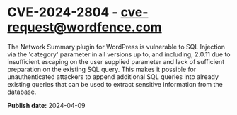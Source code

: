 # CVE-2024-2804 - cve-request@wordfence.com

The Network Summary plugin for WordPress is vulnerable to SQL Injection via the 'category' parameter in all versions up to, and including, 2.0.11 due to insufficient escaping on the user supplied parameter and lack of sufficient preparation on the existing SQL query.  This makes it possible for unauthenticated attackers to append additional SQL queries into already existing queries that can be used to extract sensitive information from the database.

**Publish date:** 2024-04-09
